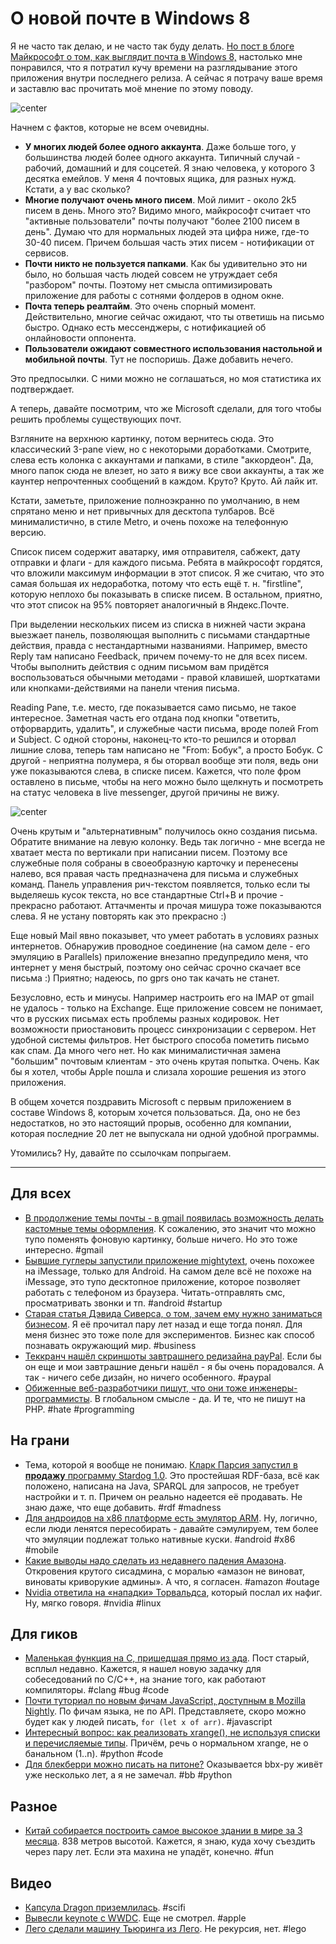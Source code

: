 # О новой почте в Windows 8

Я не часто так делаю, и не часто так буду делать. [Но пост в блоге Майкрософт о том, как выглядит почта в Windows 8,](http://blogs.msdn.com/b/b8/archive/2012/06/14/building-the-mail-app.aspx) настолько мне понравился, что я потратил кучу времени на разглядывание этого приложения внутри последнего релиза. А сейчас я потрачу ваше время и заставлю вас прочитать моё мнение по этому поводу.

![center](http://blogs.msdn.com/cfs-file.ashx/__key/communityserver-blogs-components-weblogfiles/00-00-01-29-43-metablogapi/0842.Three_2D00_pane_2D00_design_2D00_of_2D00_Mail_5F00_thumb_5F00_3C7EFC88.png)

Начнем с фактов, которые не всем очевидны.

* **У многих людей более одного аккаунта**. Даже больше того, у большинства людей более одного аккаунта. Типичный случай - рабочий, домашний и для соцсетей. Я знаю человека, у которого 3 десятка емейлов. У меня 4 почтовых ящика, для разных нужд. Кстати, а у вас сколько?
* **Многие получают очень много писем**. Мой лимит - около 2k5 писем в день. Много это? Видимо много, майкрософт считает что "активные пользователи" почты получают "более 2100 писем в день". Думаю что для нормальных людей эта цифра ниже, где-то 30-40 писем. Причем большая часть этих писем - нотификации от сервисов.
* **Почти никто не пользуется папками**. Как бы удивительно это ни было, но большая часть людей совсем не утруждает себя "разбором" почты. Поэтому нет смысла оптимизировать приложение для работы с сотнями фолдеров в одном окне.
* **Почта теперь реалтайм**. Это очень спорный момент. Действительно, многие сейчас ожидают, что ты ответишь на письмо быстро. Однако есть мессенджеры, с нотификацией об онлайновости оппонента.
* **Пользователи ожидают совместного использования настольной и мобильной почты**. Тут не поспоришь. Даже добавить нечего.

Это предпосылки. С ними можно не соглашаться, но моя статистика их подтверждает.

А теперь, давайте посмотрим, что же Microsoft сделали, для того чтобы решить проблемы существующих почт.

Взгляните на верхнюю картинку, потом вернитесь сюда. Это классический 3-pane view, но с некоторыми доработками. Смотрите, слева есть колонка с аккаунтами *и* папками, в стиле "аккордеон". Да, много папок сюда не влезет, но зато я вижу все свои аккаунты, а так же каунтер непрочтенных сообщений в каждом. Круто? Круто. Ай лайк ит.

Кстати, заметьте, приложение полноэкранно по умолчанию, в нем спрятано меню и нет привычных для десктопа тулбаров. Всё минималистично, в стиле Metro, и очень похоже на телефонную версию.

Список писем содержит аватарку, имя отправителя, сабжект, дату отправки и флаги - для каждого письма. Ребята в майкрософт гордятся, что вложили максимум информации в этот список. Я же считаю, что это самая большая их недоработка, потому что есть ещё т. н. "firstline", которую неплохо бы показывать в списке писем. В остальном, приятно, что этот список на 95% повторяет аналогичный в Яндекс.Почте.

При выделении нескольких писем из списка в нижней части экрана выезжает панель, позволяющая выполнить с письмами стандартные действия, правда с нестандартными названиями. Например, вместо Reply там написано Feedback, причем почему-то не для всех писем. Чтобы выполнить действия с одним письмом вам придётся воспользоваться обычными методами - правой клавишей, шорткатами или кнопками-действиями на панели чтения письма.

Reading Pane, т.е. место, где показывается само письмо, не такое интересное. Заметная часть его отдана под кнопки "ответить, отфорвардить, удалить", и служебные части письма, вроде полей From и Subject. С одной стороны, наконец-то кто-то решился и оторвал лишние слова, теперь там написано не "From: Бобук", а просто Бобук. С другой - неприятна полумера, я бы оторвал вообще эти поля, ведь они уже показываются слева, в списке писем. Кажется, что поле фром оставлено в письме, чтобы на него можно было щелкнуть и посмотреть на статус человека в live messenger, другой причины не вижу.

![center](http://blogs.msdn.com/cfs-file.ashx/__key/communityserver-blogs-components-weblogfiles/00-00-01-29-43-metablogapi/0842.Writing_2D00_an_2D00_email_5F00_thumb_5F00_6612C7BB.png)

Очень крутым и "альтернативным" получилось окно создания письма. Обратите внимание на левую колонку. Ведь так логично -  мне всегда не хватает места по вертикали при написании писем. Поэтому все служебные поля собраны в своеобразную карточку и перенесены налево, вся правая часть предназначена для письма и служебных команд. Панель управления рич-текстом появляется, только если ты выделяешь кусок текста, но все стандартные Ctrl+B и прочие - прекрасно работают. Аттачменты и прочая мишура тоже показываются слева. Я не устану повторять как это прекрасно :)

Еще новый Mail явно показывет, что умеет работать в условиях разных интернетов. Обнаружив проводное соединение (на самом деле - его эмуляцию в Parallels) приложение внезапно предупредило меня, что интернет у меня быстрый, поэтому оно сейчас срочно скачает все письма :) Приятно; надеюсь, по gprs оно так качать не станет.

Безусловно, есть и минусы. Например настроить его на IMAP от gmail не удалось - только на Exchange. Еще приложение совсем не понимает, что в русских письмах есть проблемы разных кодировок. Нет возможности приостановить процесс синхронизации с сервером. Нет удобной системы фильтров. Нет быстрого способа пометить письмо как спам. Да много чего нет. Но как минималистичная замена "большим" почтовым клиентам - это очень крутая попытка. Очень. Как бы я хотел, чтобы Apple пошла и слизала хорошие решения из этого приложения.

В общем хочется поздравить Microsoft с первым приложением в составе Windows 8, которым хочется пользоваться. Да, оно не без недостатков, но это настоящий прорыв, особенно для компании, которая последние 20 лет не выпускала ни одной удобной программы.

Утомились? Ну, давайте по ссылочкам попрыгаем.

-----

## Для всех
* [В продолжение темы почты - в gmail появилась возможность делать кастомные темы оформления](http://gmailblog.blogspot.com/2012/06/custom-themes-in-gmail.html). К сожалению, это значит что можно тупо поменять фоновую картинку, больше ничего. Но это тоже интересно. #gmail
* [Бывшие гуглеры запустили приложение mightytext](http://techcrunch.com/2012/06/19/ex-googlers-launch-mightytext-an-imessage-for-android-users/), очень похожее на iMessage, только для Android.  На самом деле всё не похоже на iMessage, это тупо десктопное приложение, которое позволяет работать с телефоном из браузера. Читать-отправлять смс, просматривать звонки и тп. #android #startup
* [Старая статья Дэвида Сиверса, о том, зачем ему нужно заниматься бизнесом](http://sivers.org/laboratory). Я её прочитал пару лет назад и еще тогда понял. Для меня бизнес это тоже поле для экспериментов. Бизнес как способ познавать окружающий мир. #business
* [Теккранч нашёл скриншоты завтрашнего редизайна payPal](http://techcrunch.com/2012/06/19/a-redesigned-slicker-paypal-is-coming-tomorrow-some-seeing-new-look-today/). Если бы он еще и мои завтрашние деньги нашёл - я бы очень порадовался. А так - ничего себе дизайн, но ничего особенного. #paypal
* [Обиженные веб-разработчики пишут, что они тоже инженеры-программисты](http://www.nczonline.net/blog/2012/06/19/web-developers-are-software-engineers-too/). В глобальном смысле - да. И те, что не пишут на PHP. #hate #programming

## На грани
* Тема, которой я вообще не понимаю. [Кларк Парсия запустил в **продажу** программу Stardog 1.0](http://weblog.clarkparsia.com/2012/06/18/stardog-10). Это простейшая RDF-база, всё как положено, написана на Java, SPARQL для запросов, не требует настройки и т. п. Причем он реально надеется её продавать. Не знаю даже, что еще добавить. #rdf #madness
* [Для андроидов на x86 платформе есть эмулятор ARM](http://www.buildroid.org/blog/?p=198). Ну, логично, если люди ленятся пересобирать - давайте сэмулируем, тем более что эмуляции подлежат только нативные куски. #android #x86 #mobile
* [Какие выводы надо сделать из недавнего падения Амазона](http://www.agilesysadmin.net/ec2-outage-lessons). Откровения крутого сисадмина, с моралью «амазон не виноват, виноваты криворукие админы». А что, я согласен. #amazon #outage
* [Nvidia ответила на «нападки» Торвальдса](http://www.phoronix.com/scan.php?page=news_item&px=MTEyMjk), который послал их нафиг. Ну, мягко говоря. #nvidia #linux

## Для гиков
* [Маленькая функция на C, пришедшая прямо из ада](http://blog.regehr.org/archives/482). Пост старый, всплыл недавно. Кажется, я нашел новую задачку для собеседований по C/C++, на знание того, как работают компиляторы. #clang #bug #code
* [Почти туториал по новым фичам JavaScript, доступным в Mozilla Nightly](http://paulrouget.com/e/es6/). По фичам языка, не по API. Представляете, скоро можно будет как у людей писать, `for (let x of arr)`. #javascript
* [Интересный вопрос: как реализовать xrange(), не используя списки и перечисляемые типы](http://late.am/post/2012/06/18/what-the-heck-is-an-xrange). Причём, речь о нормальном xrange, не о банальном (1..n). #python #code
* [Для блекберри можно писать на питоне?](http://peterhansen.ca/blog/blackberry-py-preview.html) Оказывается bbx-py живёт уже несколько лет, а я не замечал. #bb #python

## Разное
* [Китай собирается построить самое высокое здании в мире за 3 месяца](http://designtaxi.com/news/352814/China-Plans-To-Build-The-World-s-Tallest-Building-In-90-Days/). 838 метров высотой. Кажется, я знаю, куда хочу съездить через пару лет. Если эта махина не упадёт, конечно. #fun

## Видео
* [Капсула Dragon приземлилась](http://science.slashdot.org/story/12/06/14/2032230/elon-musk-shows-off-the-dragon-capsule-back-from-space-video). #scifi
* [Вывесли keynote с WWDC](https://developer.apple.com/videos/wwdc/2012/). Еще не смотрел. #apple
* [Лего сделали машину Тьюринга из Лего](http://vimeo.com/44202270). Не рекурсия, нет. #lego

